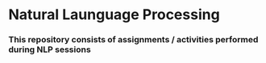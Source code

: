 # Natural Launguage Processing
### This repository consists of assignments / activities performed during NLP sessions
